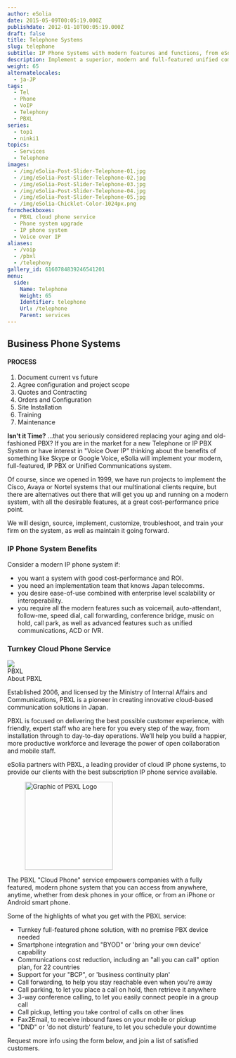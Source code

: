 ```yaml
---
author: eSolia
date: 2015-05-09T00:05:19.000Z
publishdate: 2012-01-10T00:05:19.000Z
draft: false
title: Telephone Systems
slug: telephone
subtitle: IP Phone Systems with modern features and functions, from eSolia
description: Implement a superior, modern and full-featured unified communications IP telephone system, to reduce your costs and increase your efficiency. Cloud phone subscription service available. - from eSolia Inc.
weight: 65
alternatelocales:
  - ja-JP
tags:
  - Tel
  - Phone
  - VoIP
  - Telephony
  - PBXL
series:
  - top1
  - ninki1
topics:
  - Services
  - Telephone
images:
  - /img/eSolia-Post-Slider-Telephone-01.jpg
  - /img/eSolia-Post-Slider-Telephone-02.jpg
  - /img/eSolia-Post-Slider-Telephone-03.jpg
  - /img/eSolia-Post-Slider-Telephone-04.jpg
  - /img/eSolia-Post-Slider-Telephone-05.jpg
  - /img/eSolia-Chicklet-Color-1024px.png
formcheckboxes:
  - PBXL cloud phone service
  - Phone system upgrade
  - IP phone system
  - Voice over IP
aliases:
  - /voip
  - /pbxl
  - /telephony
gallery_id: 6160784839246541201
menu:
  side:
    Name: Telephone
    Weight: 65
    Identifier: telephone
    Url: /telephone
    Parent: services
---
```


## Business Phone Systems

<div class="esolia-card-panel blue darken-4 z-depth-1">
  <h4 class="center green-text text-accent-3">PROCESS</h4>
    <ol>
      <li class="white-text">Document current vs future</li>
      <li class="white-text">Agree configuration and project scope</li>
      <li class="white-text">Quotes and Contracting</li>
      <li class="white-text">Orders and Configuration</li>
      <li class="white-text">Site Installation</li>
      <li class="white-text">Training</li>
      <li class="white-text">Maintenance</li>
    </ol>
</div>

**Isn't it Time?** ...that you seriously considered replacing your aging and old-fashioned PBX? If you are in the market for a new Telephone or IP PBX System or have interest in "Voice Over IP" thinking about the benefits of something like Skype or Google Voice, eSolia will implement your modern, full-featured, IP PBX or Unified Communications system.

Of course, since we opened in 1999, we have run projects to implement the Cisco, Avaya or Nortel systems that our multinational clients require, but there are alternatives out there that will get you up and running on a modern system, with all the desirable features, at a great cost-performance price point.

We will design, source, implement, customize, troubleshoot, and train your firm on the system, as well as maintain it going forward.

### IP Phone System Benefits

Consider a modern IP phone system if:

* you want a system with good cost-performance and ROI.
* you need an implementation team that knows Japan telecomms.
* you desire ease-of-use combined with enterprise level scalability or interoperability.
* you require all the modern features such as voicemail, auto-attendant, follow-me, speed dial, call forwarding, conference bridge, music on hold, call park, as well as advanced features such as unified communications, ACD or IVR.

### Turnkey Cloud Phone Service

<div class="card">
  <div class="card-image waves-effect waves-block waves-light">
    <img class="activator" src="/img/eSolia-Post-Slider-Office-Moves-01.jpg">
  </div>
  <div class="card-content">
    <span class="card-title activator grey-text text-darken-4">PBXL <i class="mdi-navigation-more-vert right green-text text-accent-3"></i></span>
  </div>
  <div class="card-reveal">
    <span class="card-title grey-text text-darken-4">About PBXL <i class="mdi-navigation-close right red-text text-accent-3"></i></span>
    <p>Established 2006, and licensed by the Ministry of Internal Affairs and Communications, PBXL is a pioneer in creating innovative cloud-based communication solutions in Japan.</p><p>PBXL is focused on delivering the best possible customer experience, with friendly, expert staff who are here for you every step of the way, from installation through to day-to-day operations. We’ll help you build a happier, more productive workforce and leverage the power of open collaboration and mobile staff.</p>
  </div>
</div>

eSolia partners with PBXL, a leading provider of cloud IP phone systems, to provide our clients with the best subscription IP phone service available.

<figure class="image-container">
<img class="materialboxed right responsive-img" width="200" data-caption="eSolia Partner PBXL's Logo" alt="Graphic of PBXL Logo" src="/img/pbxl-logo.png" >
</figure>

The PBXL "Cloud Phone" service empowers companies with a fully featured, modern phone system that you can access from anywhere, anytime, whether from desk phones in your office, or from an iPhone or Android smart phone.

Some of the highlights of what you get with the PBXL service:

* Turnkey full-featured phone solution, with no premise PBX device needed
* Smartphone integration and "BYOD" or 'bring your own device' capability
* Communications cost reduction, including an "all you can call" option plan, for 22 countries
* Support for your "BCP", or 'business continuity plan'
* Call forwarding, to help you stay reachable even when you're away
* Call parking, to let you place a call on hold, then retrieve it anywhere
* 3-way conference calling, to let you easily connect people in a group call
* Call pickup, letting you take control of calls on other lines
* Fax2Email, to receive inbound faxes on your mobile or pickup
* "DND" or 'do not disturb' feature, to let you schedule your downtime

Request more info using the form below, and join a list of satisfied customers.
